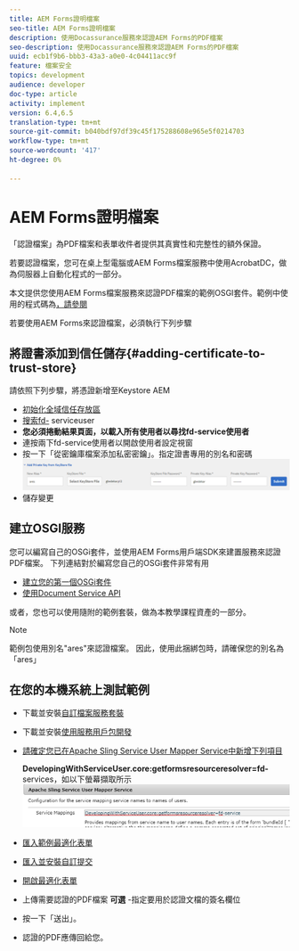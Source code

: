```yaml
---
title: AEM Forms證明檔案
seo-title: AEM Forms證明檔案
description: 使用Docassurance服務來認證AEM Forms的PDF檔案
seo-description: 使用Docassurance服務來認證AEM Forms的PDF檔案
uuid: ecb1f9b6-bbb3-43a3-a0e0-4c04411acc9f
feature: 檔案安全
topics: development
audience: developer
doc-type: article
activity: implement
version: 6.4,6.5
translation-type: tm+mt
source-git-commit: b040bdf97df39c45f175288608e965e5f0214703
workflow-type: tm+mt
source-wordcount: '417'
ht-degree: 0%

---
```



# AEM Forms證明檔案

「認證檔案」為PDF檔案和表單收件者提供其真實性和完整性的額外保證。

若要認證檔案，您可在桌上型電腦或AEM Forms檔案服務中使用AcrobatDC，做為伺服器上自動化程式的一部分。

本文提供您使用AEM Forms檔案服務來認證PDF檔案的範例OSGI套件。範例中使用的程式碼為[，請參閱](https://helpx.adobe.com/experience-manager/6-4/forms/using/aem-document-services-programmatically.html)

若要使用AEM Forms來認證檔案，必須執行下列步驟

## 將證書添加到信任儲存{#adding-certificate-to-trust-store}

請依照下列步驟，將憑證新增至Keystore AEM

* [初始化全域信任存放區](http://localhost:4502/libs/granite/security/content/truststore.html)
* [搜索fd-](http://localhost:4502/security/users.html) serviceuser
* **您必須捲動結果頁面，以載入所有使用者以尋找fd-service使用者**
* 連按兩下fd-service使用者以開啟使用者設定視窗
* 按一下「從密鑰庫檔案添加私密密鑰」。指定證書專用的別名和密碼
   ![添加證書](assets/adding-certificate-keystore.PNG)
* 儲存變更

## 建立OSGI服務

您可以編寫自己的OSGi套件，並使用AEM Forms用戶端SDK來建置服務來認證PDF檔案。 下列連結對於編寫您自己的OSGi套件非常有用

* [建立您的第一個OSGi套件](https://helpx.adobe.com/experience-manager/using/maven_arch13.html)
* [使用Document Service API](https://helpx.adobe.com/experience-manager/6-4/forms/using/aem-document-services-programmatically.html)

或者，您也可以使用隨附的範例套裝，做為本教學課程資產的一部分。

>[!NOTE]
>
>範例包使用別名&quot;ares&quot;來認證檔案。 因此，使用此捆綁包時，請確保您的別名為「ares」

## 在您的本機系統上測試範例

* 下載並安裝[自訂檔案服務套裝](/help/forms/assets/common-osgi-bundles/AEMFormsDocumentServices.core-1.0-SNAPSHOT.jar)
* 下載並安裝[使用服務用戶包開發](/help/forms/assets/common-osgi-bundles/DevelopingWithServiceUser.jar)
* [請確定您已在Apache Sling Service User Mapper Service中新增下列項目](http://localhost:4502/system/console/configMgr)

   **DevelopingWithServiceUser.core:getformsresourceresolver=fd-** services，如以下螢幕擷取所示
   ![用戶映射器](assets/user-mapper-service.PNG)
* [匯入範例最適化表單](assets/certify-pdf-af.zip)
* [匯入並安裝自訂提交](assets/custom-submit-certify.zip)
* [開啟最適化表單](http://localhost:4502/content/dam/formsanddocuments/certifypdf/jcr:content?wcmmode=disabled)
* 上傳需要認證的PDF檔案
   **可選** -指定要用於認證文檔的簽名欄位
* 按一下「送出」。
* 認證的PDF應傳回給您。


